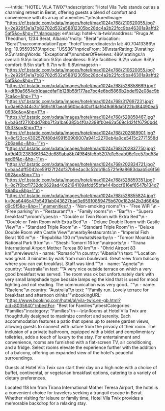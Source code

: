 ---\ntitle: "HOTEL VILA TWIX"\ndescription: "Hotel Vila Twix stands out as a charming retreat in Berat, offering guests a blend of comfort and convenience with its array of amenities."\nfeaturedImage: "https://cf.bstatic.com/xdata/images/hotel/max1024x768/210620055.jpg?k=2e929f3e1a7b82702d532e58812305bc28dc4a2b22fcc9ba46301a9affd25af5&o=&hp=1"\nlanguage: en\nslug: hotel-vila-twix\naddress: "Rruga At Theodhori, 1234 Berat, Albania"\ncity: "Berat"\nlocation: "Berat"\naccommodationType: "hotel"\ncoordinates:\n  lat: 40.70413386\n  lng: 19.95593573\nprice: "US$36"\npriceFrom: 36\nstarRating: 3\nrating: 9.5\nratingWords: "Exceptional"\nnumberOfReviews: 486\nratings:\n  overall: 9.5\n  location: 9.5\n  cleanliness: 9.5\n  facilities: 9.2\n  value: 9.6\n  comfort: 9.5\n  staff: 9.7\n  wifi: 9.8\nimages:\n  - "https://cf.bstatic.com/xdata/images/hotel/max1024x768/210620055.jpg?k=2e929f3e1a7b82702d532e58812305bc28dc4a2b22fcc9ba46301a9affd25af5&o=&hp=1"\n  - "https://cf.bstatic.com/xdata/images/hotel/max1024x768/528858689.jpg?k=df80a6654db1daacdfaf1b128b58f177ae7bc4e6bd5866b2bdef92e08ac9b7ca&o=&hp=1"\n  - "https://cf.bstatic.com/xdata/images/hotel/max1024x768/317697231.jpg?k=0ae62d44c3c1569c187aea9560bc4d0cf14a1649d68da5f22bd84490ea50938c&o=&hp=1"\n  - "https://cf.bstatic.com/xdata/images/hotel/max1024x768/528858467.jpg?k=ba64f2710bdd78bb7f3a1ba6385b4f0a2398fb0e62a569c1d2f4f6790bd40537&o=&hp=1"\n  - "https://cf.bstatic.com/xdata/images/hotel/max1024x768/202889901.jpg?k=8cf23cc4302570f80d499150909007a941c2270eb4a0ce5415c2771558d2b6ae&o=&hp=1"\n  - "https://cf.bstatic.com/xdata/images/hotel/max1024x768/202837750.jpg?k=9d40f2383661642de889aba8b749845fc5b5207d1e5cab06e1cc57bd53aaed6f&o=&hp=1"\n  - "https://cf.bstatic.com/xdata/images/hotel/max1024x768/202834721.jpg?k=baa4dff5042ce59127f24df37b9e4ac3c52db18c572fe9a8683daab5c6f56092&o=&hp=1"\n  - "https://cf.bstatic.com/xdata/images/hotel/max1024x768/528859351.jpg?k=8c7f0bcf1732dd0629ad40d2194109afdd55bfa444bdcf616ef6547b134d789a&o=&hp=1"\n  - "https://cf.bstatic.com/xdata/images/hotel/max1024x768/528855824.jpg?k=9ca6446c47b5491ab043827bad3e65910859475b670c182d42b2d6648ad9c9f5&o=&hp=1"\namenities:\n  - "Non-smoking rooms"\n  - "Free WiFi"\n  - "Free parking"\n  - "Restaurant"\n  - "Family rooms"\n  - "Bar"\n  - "Superb breakfast"\nroomTypes:\n  - "Double or Twin Room with Extra Bed"\n  - "Double or Twin Room with Extra Bed"\n  - "Deluxe Double Room with Castle View"\n  - "Standard Triple Room"\n  - "Standard Triple Room"\n  - "Deluxe Double Room with Castle View"\nnearbyRestaurants:\n  - "Imperial Fish Berat 100 m"\n  - "Republika 100 m"\nwhatsNearby:\n  - "Tomorr Mountain National Park 9 km"\n  - "Sheshi Tomorri 16 km"\nairports:\n  - "Tirana International Airport Mother Teresa 80 km"\n  - "Ohrid Airport 83 km"\nreviews:\n  - name: "Romario"\n    country: "Albania"\n    text: "“Location was great. 3 minutes by walk from main boulevard. Great view from balcony where you can eat breakfast. Staff was kind.”"\n  - name: "Agneta"\n    country: "Australia"\n    text: "“A very nice outside terrace on which a very good breakfast was served. The room was ok but unfortunately dark with very small lampshade type bedside lamps eg the kind that is used for mood lighting and not reading. The communication was very good...”"\n  - name: "Raelene"\n    country: "Australia"\n    text: "“Family run. Lovely terrace for breakfast and afternoon drinks”"\nbookingURL: "https://www.booking.com/hotel/al/vila-twix.en-gb.html?aid=8035640"\nbestFor: "Best for Families"\nbestCategories: "Families"\ncategory: "Families"\n---\n\nRooms at Hotel Vila Twix are thoughtfully designed to maximize comfort and serenity. Each accommodation features a patio that opens up to serene garden views, allowing guests to connect with nature from the privacy of their room. The inclusion of a private bathroom, equipped with a bidet and complimentary toiletries, adds a touch of luxury to the stay. For entertainment and convenience, rooms are furnished with a flat-screen TV, air conditioning, and a fridge. Select rooms elevate the experience further with the addition of a balcony, offering an expanded view of the hotel's peaceful surroundings.

Guests at Hotel Vila Twix can start their day on a high note with a choice of buffet, continental, or vegetarian breakfast options, catering to a variety of dietary preferences.

Located 118 km from Tirana International Mother Teresa Airport, the hotel is a convenient choice for travelers seeking a tranquil escape in Berat. Whether visiting for leisure or family time, Hotel Vila Twix provides a memorable backdrop for a relaxing stay.